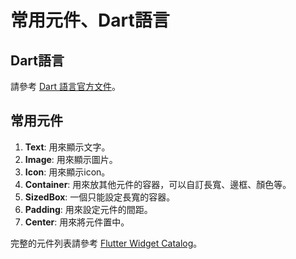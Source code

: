# 常用元件、Dart語言

## Dart語言
請參考 [Dart 語言官方文件](https://dart.dev/language)。
## 常用元件
1. **Text**: 用來顯示文字。
2. **Image**: 用來顯示圖片。
3. **Icon**: 用來顯示icon。
4. **Container**: 用來放其他元件的容器，可以自訂長寬、邊框、顏色等。
5. **SizedBox**: 一個只能設定長寬的容器。
6. **Padding**: 用來設定元件的間距。
7. **Center**: 用來將元件置中。

完整的元件列表請參考 [Flutter Widget Catalog](https://docs.flutter.dev/ui/widgets)。
